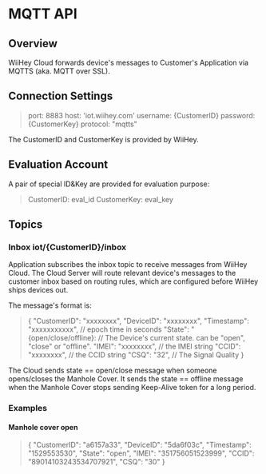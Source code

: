 # MQTT API

## Overview

WiiHey Cloud forwards device's messages to Customer's Application via MQTTS (aka. MQTT over SSL).

## Connection Settings

> port: 8883
> host: 'iot.wiihey.com'
> username: {CustomerID}
> password: {CustomerKey}
> protocol: "mqtts"

The CustomerID and CustomerKey is provided by WiiHey.

## Evaluation Account

A pair of special ID&Key are provided for evaluation purpose:

> CustomerID: eval_id
> CustomerKey: eval_key

## Topics

### Inbox iot/{CustomerID}/inbox

Application subscribes the inbox topic to receive messages from WiiHey Cloud. The Cloud Server will route relevant device's messages to the customer inbox based on routing rules, which are configured before WiiHey ships devices out.

The message's format is:

> {
>   "CustomerID": "xxxxxxxx",
>   "DeviceID": "xxxxxxxx",
>   "Timestamp": "xxxxxxxxxxx", // epoch time in seconds
>   "State": "{open/close/offline}: // The Device's current state. can be "open", "close" or "offline".
>   "IMEI": "xxxxxxxx", // the IMEI string
>   "CCID": "xxxxxxxx", // the CCID string
>   "CSQ": "32", // The Signal Quality
> }

The Cloud sends state == open/close message when someone opens/closes the Manhole Cover. It sends the state == offline message when the Manhole Cover stops sending Keep-Alive token for a long period.

### Examples

#### Manhole cover open

> {
>   "CustomerID": "a6157a33",
>   "DeviceID": "5da6f03c",
>   "Timestamp": "1529553530",
>   "State": "open",
>   "IMEI": "351756051523999",
>   "CCID": "89014103243534707921",
>   "CSQ": "30"
> }

